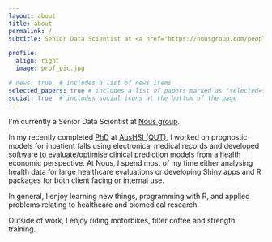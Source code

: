 ```yaml
---
layout: about
title: about
permalink: /
subtitle: Senior Data Scientist at <a href="https://nousgroup.com/people/rex-parsons?r=AU">Nous group</a>

profile:
  align: right
  image: prof_pic.jpg

# news: true  # includes a list of news items
selected_papers: true # includes a list of papers marked as "selected={true}"
social: true  # includes social icons at the bottom of the page
---
```


I'm currently a Senior Data Scientist at [Nous group](https://nousgroup.com/people/rex-parsons?r=AU). 

In my recently completed <a href="https://eprints.qut.edu.au/251808/8/Rex%20Rajiv%20Whaddon%20Parsons%20Thesis.pdf">PhD</a> at <a href="https://www.aushsi.org.au/">AusHSI (QUT)</a>, I worked on prognostic models for inpatient falls using electronical medical records and developed software to evaluate/optimise clinical prediction models from a health economic perspective. At Nous, I spend most of my time either analysing health data for large healthcare evaluations or developing Shiny apps and R packages for both client facing or internal use.

In general, I enjoy learning new things, programming with R, and applied problems relating to healthcare and biomedical research.

Outside of work, I enjoy riding motorbikes, filter coffee and strength training.
